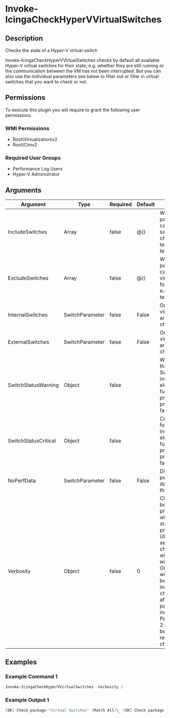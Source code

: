 
# Invoke-IcingaCheckHyperVVirtualSwitches

## Description

Checks the state of a Hyper-V virtual switch

Invoke-IcingaCheckHyperVVirtualSwitches checks by default all available Hyper-V virtual switches for
their state, e.g. whether they are still running or the communication between the VM has not been
interrupted. But you can also use the individual parameters see below to filter out or filter in
virtual switches that you want to check or not.

## Permissions

To execute this plugin you will require to grant the following user permissions.

### WMI Permissions

* Root\Virtualization\v2
* Root\Cimv2

### Required User Groups

* Performance Log Users
* Hyper-V Administrator

## Arguments

| Argument | Type | Required | Default | Description |
| ---      | ---  | ---      | ---     | ---         |
| IncludeSwitches | Array | false | @() | With this parameter you can filter virtual switches for the check in. e.g. testswitch1, testswitch1. |
| ExcludeSwitches | Array | false | @() | With this parameter you can filter out virtual switches for the check. e.g. testswitch1, testswitch1. |
| InternalSwitches | SwitchParameter | false | False | Only the internal virtual switches are added to the check. |
| ExternalSwitches | SwitchParameter | false | False | Only the external virtual switches are added to the check. |
| SwitchStatusWarning | Object | false |  | Warning threshold for Switch Status indicates that an element is functioning properly, but is predicating a failure. |
| SwitchStatusCritical | Object | false |  | Critical threshold for Switch Status indicates that an element is functioning properly, but is predicating a failure. |
| NoPerfData | SwitchParameter | false | False | Disables the performance data output of this plugin |
| Verbosity | Object | false | 0 | Changes the behavior of the plugin output which check states are printed: 0 (default): Only service checks/packages with state not OK will be printed 1: Only services with not OK will be printed including OK checks of affected check packages including Package config 2: Everything will be printed regardless of the check state |

## Examples

### Example Command 1

```powershell
Invoke-IcingaCheckHyperVVirtualSwitches -Verbosity 2
```

### Example Output 1

```powershell
[OK] Check package "Virtual Switches" (Match All)\_ [OK] Check package "Internal Switch" (Match All)\_ [OK] Internal Switch HealthState: OK\_ [OK] Internal Switch Status: OK\_ [OK] Check package "Internal Switch1" (Match All)\_ [OK] Internal Switch1 HealthState: OK\_ [OK] Internal Switch1 Status: OK\_ [OK] Check package "net-hq" (Match All)\_ [OK] net-hq HealthState: OK\_ [OK] net-hq Status: OK\_ [OK] Check package "net-private-test" (Match All)\_ [OK] net-private-test HealthState: OK\_ [OK] net-private-test Status: OK\_ [OK] Check package "sales-demo" (Match All)\_ [OK] sales-demo HealthState: OK\_ [OK] sales-demo Status: OK| 'netprivatetest_healthstate'=5;;25 'salesdemo_healthstate'=5;;25 'nethq_healthstate'=5;;25 'internal_switch_healthstate'=5;;25 'internal_switch1_healthstate'=5;;250
```
